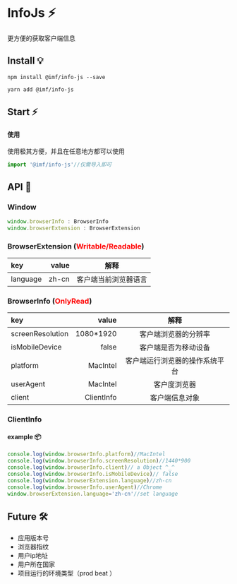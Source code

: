 # InfoJs ⚡
更方便的获取客户端信息

## Install 💡
```shell
npm install @imf/info-js --save

yarn add @imf/info-js
```

## Start ⚡️

#### 使用
使用极其方便，并且在任意地方都可以使用
```ts
import '@imf/info-js'//仅需导入即可
```
## API 🍉

### Window

```typescript
window.browserInfo : BrowserInfo
window.browserExtension : BrowserExtension
```


### BrowserExtension  (<font color=red>Writable/Readable</font>)
| key | value | 解释 |
| :-----| ----: | :----: |
| language | zh-cn |客户端当前浏览器语言  |

### BrowserInfo (<font color=red>OnlyRead</font>)
| key | value | 解释 |
| :-----| ----: | :----: |
| screenResolution | 1080*1920 | 客户端浏览器的分辨率 |
| isMobileDevice | false| 客户端是否为移动设备 |
| platform | MacIntel | 客户端运行浏览器的操作系统平台 |
| userAgent | MacIntel | 客户度浏览器 |
| client | ClientInfo | 客户端信息对象 |

### ClientInfo


#### example 📦
```ts
console.log(window.browserInfo.platform)//MacIntel
console.log(window.browserInfo.screenResolution)//1440*900
console.log(window.browserInfo.client)// a Object ^_^
console.log(window.browserInfo.isMobileDevice)// false
console.log(window.browserExtension.language)//zh-cn
console.log(window.browserInfo.userAgent)//Chrome
window.browserExtension.language='zh-cn'//set language
```
## Future 🛠️
* 应用版本号
* 浏览器指纹
* 用户ip地址
* 用户所在国家
* 项目运行的环境类型（prod beat ）
